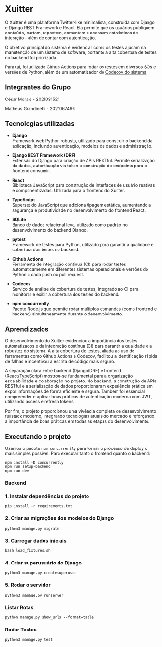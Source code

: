 # Xuitter

O Xuitter é uma plataforma Twitter-like minimalista, construída com Django e Django REST Framework e React. Ela permite que os usuários publiquem conteúdo, curtam, repostem, comentem e acessem estatísticas de interação - além de contar com autenticação. 

O objetivo principal do sistema é evidenciar como os testes ajudam na manutenção de um sistema de
software, portanto a alta cobertura de testes no backend foi priorizada.

Para tal, foi utilizado Github Actions para rodar os testes em diversos SOs e versões de Python, além de um automatizador do [Codecov do sistema](https://app.codecov.io/gh/cesarpmorais/Xuitter).

## Integrantes do Grupo
César Morais - 2021031521

Matheus Grandinetti - 2021067496

## Tecnologias utilizadas

- **Django**  
  Framework web Python robusto, utilizado para construir o backend da aplicação, incluindo autenticação, modelos de dados e administração.

- **Django REST Framework (DRF)**  
  Extensão do Django para criação de APIs RESTful. Permite serialização de dados, autenticação via token e construção de endpoints para o frontend consumir.

- **React**  
  Biblioteca JavaScript para construção de interfaces de usuário reativas e componentizadas. Utilizada para o frontend do Xuitter.

- **TypeScript**  
  Superset do JavaScript que adiciona tipagem estática, aumentando a segurança e produtividade no desenvolvimento do frontend React.

- **SQLite**  
  Banco de dados relacional leve, utilizado como padrão no desenvolvimento do backend Django.

- **pytest**  
  Framework de testes para Python, utilizado para garantir a qualidade e cobertura dos testes no backend.

- **Github Actions**  
  Ferramenta de integração contínua (CI) para rodar testes automaticamente em diferentes sistemas operacionais e versões do Python a cada push ou pull request.

- **Codecov**  
  Serviço de análise de cobertura de testes, integrado ao CI para monitorar e exibir a cobertura dos testes do backend.

- **npm concurrently**  
  Pacote Node.js que permite rodar múltiplos comandos (como frontend e backend) simultaneamente durante o desenvolvimento.

## Aprendizados

O desenvolvimento do Xuitter evidenciou a importância dos testes automatizados e da integração contínua (CI) para garantir a qualidade e a robustez do sistema. A alta cobertura de testes, aliada ao uso de ferramentas como Github Actions e Codecov, facilitou a identificação rápida de falhas e incentivou a escrita de código mais seguro.

A separação clara entre backend (Django/DRF) e frontend (React/TypeScript) mostrou-se fundamental para a organização, escalabilidade e colaboração no projeto. No backend, a construção de APIs RESTful e a serialização de dados proporcionaram experiência prática em expor informações de forma eficiente e segura. Também foi essencial compreender e aplicar boas práticas de autenticação moderna com JWT, utilizando access e refresh tokens.

Por fim, o projeto proporcionou uma vivência completa de desenvolvimento fullstack moderno, integrando tecnologias atuais do mercado e reforçando a importância de boas práticas em todas as etapas do desenvolvimento.

## Executando o projeto
Usamos o pacote `npm concurrently` para tornar o processo de deploy o mais simples possível. Para executar tanto o frontend quanto o backend:
```
npm install -D concurrently
npm run setup-backend
npm run dev
```

### Backend
### 1. Instalar dependências do projeto
`pip install -r requirements.txt`

### 2. Criar as migrações dos modelos do Django
`python3 manage.py migrate`

### 3. Carregar dados iniciais
`bash load_fixtures.sh`

### 4. Criar superusuário do Django
`python3 manage.py createsuperuser`

### 5. Rodar o servidor
`python3 manage.py runserver`

### Listar Rotas
`python manage.py show_urls --format=table`

### Rodar Testes
`python3 manage.py test`
